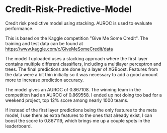 # Credit-Risk-Predictive-Model
Credit risk predictive model using stacking.  AUROC is used to evaluate performance.

This is based on the Kaggle competition "Give Me Some Credit".  The training and test data can be found at 
https://www.kaggle.com/c/GiveMeSomeCredit/data

The model I uploaded uses a stacking approach where the first layer contains multiple different classifiers, including a multilayer perceptron and trees.  The final predictions are done by a layer of XGBoost.  Features from the data were a bit thin initially so it was necessary to add a good amount more to increase prediction accuracy.  

The model gives an AUROC of 0.867108.  The winning team in the competition had an AUROC of 0.869558.  I ended up not doing too
bad for a weekend project, top 12% score among nearly 1000 teams.

If instead of the first layer predictions being the only features to the meta model, I use them as extra features to the ones that already exist, I can boost the score to 0.867119, which brings me up a couple spots in the leaderboard.
